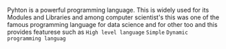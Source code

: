 Pyhton is a powerful programming language. This is widely used for its Modules and Libraries and among computer scientist's this was one of the famous programming language for data science and for other too and this provides featurese such as
`High level language`
`Simple`
`Dynamic programming languag`
